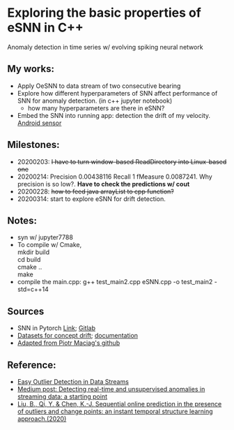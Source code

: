 # Exploring the basic properties of eSNN in C++
Anomaly detection in time series w/ evolving spiking neural network

## My works:
* Apply OeSNN to data stream of two consecutive bearing
* Explore how different hyperparameters of SNN affect performance of SNN for anomaly detection. (in c++ jupyter notebook)
  * how many hyperparameters are there in eSNN?
* Embed the SNN into running app: detection the drift of my velocity. [Android sensor](https://developer.android.com/guide/topics/sensors/sensors_position)

## Milestones:
* 20200203: ~~I have to turn window-based ReadDirectory into Linux-based one~~
* 20200214: Precision 0.00438116 Recall 1 fMeasure 0.0087241. Why precision is so low?. **Have to check the predictions w/ cout**
* 20200228: ~~how to feed java arrayList to cpp function?~~
* 20200314: start to explore eSNN for drift detection.

## Notes:
* syn w/ jupyter7788
* To compile w/ Cmake,
<br> mkdir build
<br> cd build
<br> cmake ..
<br> make
* compile the main.cpp: g++ test_main2.cpp eSNN.cpp -o test_main2 -std=c++14

## Sources
* SNN in Pytorch [Link](https://medium.com/@martino.sorbaro/deep-learning-with-spiking-networks-optimising-energy-consumption-50588b4435fd); [Gitlab](https://gitlab.com/aiCTX/synoploss)
* [Datasets for concept drift](https://www.cs.bham.ac.uk/~minkull/open-source.html); [documentation](https://ieeexplore.ieee.org/abstract/document/5156502)
* [Adapted from Piotr Maciag's github](https://github.com/piotrMaciag32/eSNN-AD)

## Reference:
* [Easy Outlier Detection in Data Streams](https://towardsdatascience.com/easy-outlier-detection-in-data-streams-3089bfefe528)
* [Medium post: Detecting real-time and unsupervised anomalies in streaming data: a starting point](https://towardsdatascience.com/detecting-real-time-and-unsupervised-anomalies-in-streaming-data-a-starting-point-760a4bacbdf8)
* [Liu, B., Qi, Y. & Chen, K.-J. Sequential online prediction in the presence of outliers and change points: an instant temporal structure learning approach.(2020)](https://arxiv.org/abs/1907.06377)
